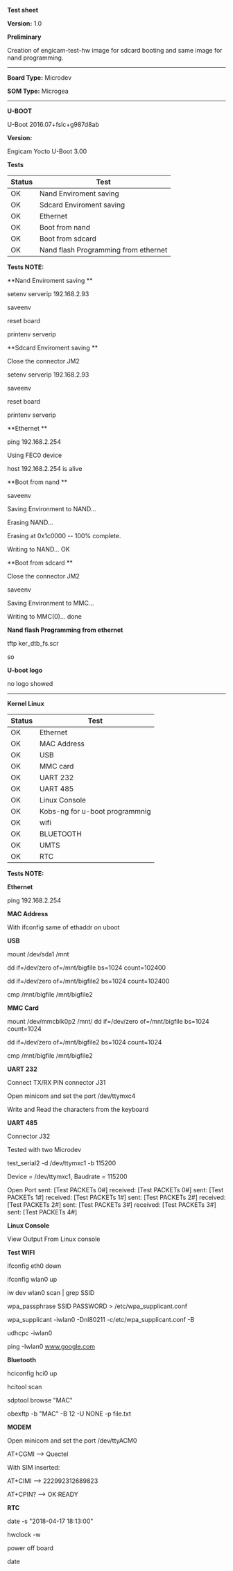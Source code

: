 **Test sheet**

**Version:** 1.0


**Preliminary**

Creation of engicam-test-hw image for sdcard booting and same image for nand programming.

--------------------------------------------------------------------------------------------------------

**Board Type:** Microdev

**SOM Type:**  Microgea

--------------------------------------------------------------------------------------------------------

**U-BOOT**

U-Boot 2016.07+fslc+g987d8ab

**Version:**

Engicam Yocto U-Boot 3.00

**Tests**

| Status  |  Test |
|---------|-------|
| OK   |Nand Enviroment saving   |
| OK   |Sdcard  Enviroment saving |
| OK   |Ethernet  |
| OK   |Boot from nand   |
| OK   |Boot from sdcard  |
| OK   |Nand flash Programming from ethernet   |


**Tests NOTE:**

**Nand Enviroment saving  **

setenv serverip 192.168.2.93

saveenv

reset board

printenv  serverip

**Sdcard  Enviroment saving **

Close the connector JM2

setenv serverip 192.168.2.93

saveenv

reset board

printenv  serverip

**Ethernet **

ping 192.168.2.254

Using FEC0 device

host 192.168.2.254 is alive

**Boot from nand **

saveenv

Saving Environment to NAND...

Erasing NAND...

Erasing at 0x1c0000 -- 100% complete.

Writing to NAND... OK

**Boot from sdcard **

Close the connector JM2

saveenv

Saving Environment to MMC...

Writing to MMC(0)... done

**Nand flash Programming from ethernet**

tftp ker_dtb_fs.scr

so

**U-boot logo**

no logo showed

--------------------------------------------------------------------------------------------------------
**Kernel Linux**

| Status  |  Test |
|---------|-------|
|OK  |Ethernet|
|OK  |MAC Address|
|OK  |USB|
|OK  |MMC card|
|OK  |UART 232|
|OK  |UART 485|
|OK  |Linux Console|
|OK  |Kobs-ng for u-boot programmnig|
|OK  |wifi|
|OK  |BLUETOOTH|
|OK  |UMTS|
|OK  |RTC|



**Tests NOTE:**

**Ethernet**

ping 192.168.2.254

**MAC Address**

With ifconfig same of ethaddr on uboot

**USB**

mount /dev/sda1 /mnt

dd if=/dev/zero of=/mnt/bigfile bs=1024 count=102400

dd if=/dev/zero of=/mnt/bigfile2 bs=1024 count=102400

cmp /mnt/bigfile /mnt/bigfile2

**MMC Card**

mount /dev/mmcblk0p2 /mnt/
dd if=/dev/zero of=/mnt/bigfile bs=1024 count=1024

dd if=/dev/zero of=/mnt/bigfile2 bs=1024 count=1024

cmp /mnt/bigfile /mnt/bigfile2

**UART 232**

Connect TX/RX PIN connector J31

Open minicom and set the port /dev/ttymxc4

Write and Read the characters from the keyboard

**UART 485**

Connector J32

Tested with two Microdev

test_serial2 -d /dev/ttymxc1 -b 115200

Device = /dev/ttymxc1, Baudrate = 115200

Open Port
sent: [Test PACKETs 0#]
received: [Test PACKETs 0#]
sent: [Test PACKETs 1#]
received: [Test PACKETs 1#]
sent: [Test PACKETs 2#]
received: [Test PACKETs 2#]
sent: [Test PACKETs 3#]
received: [Test PACKETs 3#]
sent: [Test PACKETs 4#]

**Linux Console**

View Output From Linux console

**Test WIFI**

ifconfig eth0 down

ifconfig wlan0 up

iw dev wlan0 scan | grep SSID

wpa_passphrase SSID PASSWORD > /etc/wpa_supplicant.conf

wpa_supplicant -iwlan0 -Dnl80211 -c/etc/wpa_supplicant.conf -B

udhcpc -iwlan0

ping -Iwlan0 www.google.com

**Bluetooth**

hciconfig hci0 up

hcitool scan

sdptool browse "MAC"

obexftp -b "MAC" -B 12 -U NONE -p file.txt

**MODEM**

Open minicom and set the port /dev/ttyACM0

AT+CGMI --> Quectel

With SIM inserted:

AT+CIMI --> 222992312689823

AT+CPIN? --> OK:READY


**RTC**

date -s "2018-04-17 18:13:00"

hwclock -w

power off board

date
